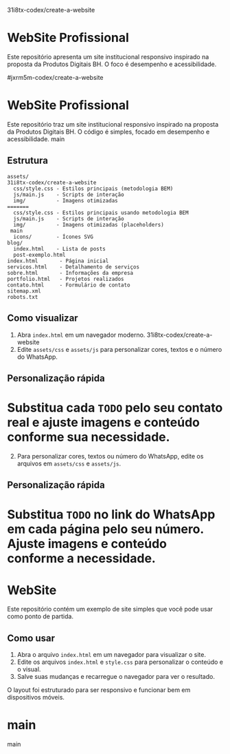 31i8tx-codex/create-a-website
# WebSite Profissional

Este repositório apresenta um site institucional responsivo inspirado na proposta da Produtos Digitais BH. O foco é desempenho e acessibilidade.

#jxrm5m-codex/create-a-website
# WebSite Profissional

Este repositório traz um site institucional responsivo inspirado na proposta da Produtos Digitais BH. O código é simples, focado em desempenho e acessibilidade.
 main

## Estrutura

```
assets/
31i8tx-codex/create-a-website
  css/style.css - Estilos principais (metodologia BEM)
  js/main.js    - Scripts de interação
  img/          - Imagens otimizadas
=======
  css/style.css - Estilos principais usando metodologia BEM
  js/main.js    - Scripts de interação
  img/          - Imagens otimizadas (placeholders)
 main
  icons/        - Ícones SVG
blog/
  index.html    - Lista de posts
  post-exemplo.html
index.html       - Página inicial
servicos.html    - Detalhamento de serviços
sobre.html       - Informações da empresa
portfolio.html   - Projetos realizados
contato.html     - Formulário de contato
sitemap.xml
robots.txt
```

## Como visualizar

1. Abra `index.html` em um navegador moderno.
 31i8tx-codex/create-a-website
2. Edite `assets/css` e `assets/js` para personalizar cores, textos e o número do WhatsApp.

## Personalização rápida

Substitua cada `TODO` pelo seu contato real e ajuste imagens e conteúdo conforme sua necessidade.
=======
2. Para personalizar cores, textos ou número do WhatsApp, edite os arquivos em `assets/css` e `assets/js`.

## Personalização rápida

Substitua `TODO` no link do WhatsApp em cada página pelo seu número. Ajuste imagens e conteúdo conforme a necessidade.
=======
# WebSite

Este repositório contém um exemplo de site simples que você pode usar como ponto de partida.

## Como usar

1. Abra o arquivo `index.html` em um navegador para visualizar o site.
2. Edite os arquivos `index.html` e `style.css` para personalizar o conteúdo e o visual.
3. Salve suas mudanças e recarregue o navegador para ver o resultado.

O layout foi estruturado para ser responsivo e funcionar bem em dispositivos móveis.
# main
 main
